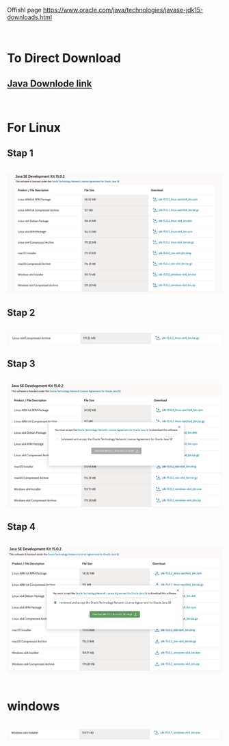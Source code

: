 
Offishl page https://www.oracle.com/java/technologies/javase-jdk15-downloads.html

<br/>

<h1>To Direct Download</h1>

<h2>
<a href="https://drive.google.com/file/d/1cTDk506jl4nDXEb64xZ_2ZhZ4CLalxc7/view?usp=sharing" >Java Downlode link</a>      
</h2>
<br/>

# For  Linux 

## Stap 1 

<br/>

<img src="https://raw.githubusercontent.com/abjs/java/main/1.png" alt="stap 1"/>


## Stap 2 

<br/>

<img src="https://raw.githubusercontent.com/abjs/java/main/2.png" alt="stap 2"/>

## Stap 3 

<br/>

<img src="https://raw.githubusercontent.com/abjs/java/main/3.png" alt="stap 3"/>

## Stap 4 

<br/>

<img src="https://raw.githubusercontent.com/abjs/java/main/4.png" alt="stap 4"/>

<br/>
<br/>

# windows
<br/>

<img src="https://raw.githubusercontent.com/abjs/java/main/5.png" alt="stap 5"/>

